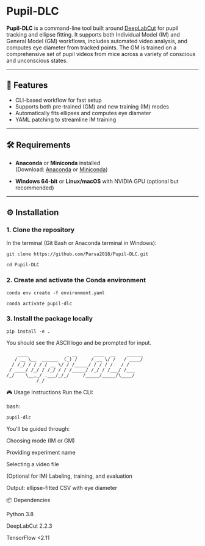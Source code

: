 ﻿# Pupil-DLC

**Pupil-DLC** is a command-line tool built around [DeepLabCut](https://www.deeplabcut.org/) for pupil tracking and ellipse fitting. It supports both Individual Model (IM) and General Model (GM) workflows, includes automated video analysis, and computes eye diameter from tracked points. The GM is trained on a comprehensive set of pupil videos from mice across a variety of conscious and unconscious states.

---

## 🚀 Features

- CLI-based workflow for fast setup
- Supports both pre-trained (GM) and new training (IM) modes
- Automatically fits ellipses and computes eye diameter
- YAML patching to streamline IM training

---

## 🛠️ Requirements

- **Anaconda** or **Miniconda** installed  
  (Download: [Anaconda](https://www.anaconda.com/download) or [Miniconda](https://docs.conda.io/en/latest/miniconda.html))

- **Windows 64-bit** or **Linux/macOS** with NVIDIA GPU (optional but recommended)

---

## ⚙️ Installation

### 1. Clone the repository

In the terminal (Git Bash or Anaconda terminal in Windows):
```
git clone https://github.com/Parsa2018/Pupil-DLC.git

cd Pupil-DLC
```

### 2. Create and activate the Conda environment

```
conda env create -f environment.yaml

conda activate pupil-dlc
```

### 3. Install the package locally

```
pip install -e .
```

You should see the ASCII logo and be prompted for input.
```
    ____              _ __      ____  __    ______
   / __ \__  ______  (_) /     / __ \/ /   / ____/
  / /_/ / / / / __ \/ / /_____/ / / / /   / /
 / ____/ /_/ / /_/ / / /_____/ /_/ / /___/ /___
/_/    \__,_/ .___/_/_/     /_____/_____/\____/
           /_/
```

🎮 Usage Instructions
Run the CLI:

bash:

```
pupil-dlc
```

You'll be guided through:

Choosing mode (IM or GM)

Providing experiment name

Selecting a video file

(Optional for IM) Labeling, training, and evaluation

Output: ellipse-fitted CSV with eye diameter


📦 Dependencies

Python 3.8

DeepLabCut 2.2.3

TensorFlow <2.11

